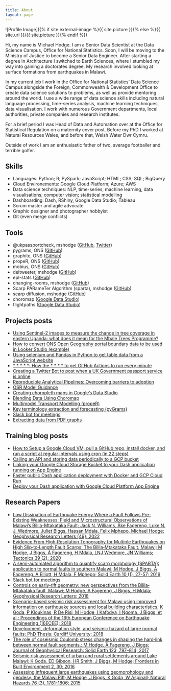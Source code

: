 ```yaml
---
title: About
layout: page
---
```

![Profile Image]({% if site.external-image %}{{ site.picture }}{% else %}{{ site.url }}/{{ site.picture }}{% endif %})

<p>Hi, my name is Michael Hodge. I am a Senior Data Scientist at the Data Science Campus, Office for National Statistics. Soon, I will be moving to the Ministry of Justice to become a Senior Data Engineer. After starting a degree in Architecture I switched to Earth Sciences, where I stumbled my way into gaining a doctorates degree. My research involved looking at surface formations from earthquakes in Malawi.</p>

<p>In my current job I work in the Office for National Statistics' Data Science Campus alongside the Foreign, Commonwealth & Development Office to create data science solutions to problems, as well as provide mentoring around the world. I use a wide range of data science skills including natural language processing, time-series analysis, machine learning techniques, data visualisation. I work with numerous Government departments, local authorities, private companies and research institutes. 

For a brief period I was Head of Data and Automation over at the Office for Statistical Regulation on a maternity cover post. Before my PhD I worked at Natural Resources Wales, and before that, Welsh Water Dwr Cymru.

Outside of work I am an enthusiastic father of two, average footballer and terrible golfer.</p>

<h2>Skills</h2>

<ul class="skill-list">
	<li>Languages: Python; R; PySpark; JavaScript; HTML; CSS; SQL; BigQuery</li>
	<li>Cloud Environements: Google Cloud Platform; Azure; AWS</li>
	<li>Data science techniques: NLP, time-series, machine learning, data visualisations; computer vision; statistical modelling</li>
	<li>Dashboarding: Dash, RShiny, Google Data Studio; Tableau</li>
	<li>Scrum master and agile advocate</li>
	<li>Graphic designer and photographer hobbyist</li>
	<li>Git (even merge conflicts)</li>
</ul>

<h2>Tools</h2>
<ul>
	<li>@ukpassportcheck, mshodge (<a href="https://github.com/mshodge/youshallnotpassport">GitHub</a>, <a href="https://twitter.com/ukpassportcheck">Twitter</a>)</li>
    <li>pygrams, ONS (<a href="https://github.com/datasciencecampus/pygrams">GitHub</a>)</li>
    <li>graphite, ONS (<a href="https://github.com/datasciencecampus/graphite">GitHub</a>)</li>
    <li>propeR, ONS (<a href="https://github.com/datasciencecampus/proper">GitHub</a>)</li>
    <li>mobius, ONS (<a href="https://github.com/datasciencecampus/mobius">GitHub</a>)</li>
    <li>deltweeter, mshodge (<a href="https://github.com/mshodge/deltweeter">GitHub</a>)</li>
    <li>epl-stats (<a href="https://github.com/mshodge/epl-stats">GitHub</a>)</li>
    <li>changing-rooms, mshodge (<a href="https://github.com/mshodge/changing-rooms">GitHub</a>)</li>
    <li>Scarp PARameTer Algorithm (sparta), mshodge (<a href="https://github.com/mshodge/sparta">GitHub</a>)</li>
	<li>scarp diffusion, mshodge (<a href="https://github.com/mshodge/scarp-diffusion">GitHub</a>)</li>
	<li>choromap (<a href="https://datastudio.google.com/u/0/reporting/4617cbac-3514-4c8d-a999-a3cb6683e579/page/N9GUB">Google Data Studio</a>)</li>
	<li>flightpaths (<a href="https://datastudio.google.com/u/0/reporting/13679fea-2a83-4e91-9c52-91589f988915/page/GvafB">Google Data Studio</a>)</li>
</ul>

<h2>Projects posts</h2>

<ul>
	<li><a href="https://datasciencecampus.ons.gov.uk/using-sentinel-2-images-to-measure-the-change-in-tree-coverage-in-eastern-uganda-what-does-it-mean-for-the-mbale-trees-programme/">Using Sentinel-2 images to measure the change in tree coverage in eastern Uganda: what does it mean for the Mbale Trees Programme?
</a></li>
	<li><a href="https://datastudio.google.com/u/0/reporting/0a826c1d-0871-4ae1-b593-aa0467295a0e?s=sWQAxlghzKU">How to convert ONS Open Geography portal boundary data to be used in Looker Studio (example)</a></li>
	<li><a href="https://medium.com/@michaelstvnhodge/using-selenium-in-python-to-get-table-data-from-a-javascript-website-13292863bfa4">Using selenium and Pandas in Python to get table data from a JavaScript website
</a></li>
	<li><a href="https://medium.com/@michaelstvnhodge/how-the-to-get-github-actions-to-run-every-minute-231c516201e5">* * * * *: How the * * * * to get GitHub Actions to run every minute</a></li>
	<li><a href="https://medium.com/@michaelstvnhodge/creating-a-twitter-bot-to-post-when-a-uk-government-passport-service-is-online-75a76112ee15">Creating a Twitter Bot to post when a UK Government passport service is online</a></li>
	<li><a href="https://osr.statisticsauthority.gov.uk/publication/reproducible-analytical-pipelines-overcoming-barriers-to-adoption/">Reproducible Analytical Pipelines: Overcoming barriers to adoption</a></li>
	<li><a href="https://osr.statisticsauthority.gov.uk/publication/guidance-for-models/">OSR Model Guidance</a></li>
	<li><a href="https://medium.com/@michaelstvnhodge/creating-choropleth-maps-in-googles-data-studio-7eec5ccffffa">Creating choropleth maps in Google’s Data Studio</a></li>
	<li><a href="https://datasciencecampus.github.io/blending-data-using-choromap/">Blending Data Using Choromap</a></li>
	<li><a href="https://datasciencecampus.ons.gov.uk/access-to-services-using-multimodal-transport-networks/">Multimodel Transport Modelling (propeR)</a></li>
	<li><a href="https://datasciencecampus.ons.gov.uk/extracting-visualising-and-identifying-emerging-important-terminology-from-patent-collections/">Key terminology extraction and forecasting (pyGrams)</a></li>
	<li><a href="https://datasciencecampus.github.io/creating-tea-breaks-on-slack/">Slack bot for meetings</a></li>
	<li><a href="https://datasciencecampus.github.io/google-mobility-reports/">Extracting data from PDF graphs</a></li>
</ul>


<h2>Training blog posts</h2>

<ul>
	<li><a href="https://datasciencecampus.github.io/creating-a-gcp-vm-and-run-cron/">How to Setup a Google Cloud VM, pull a GitHub repo, install docker, and run a script at regular intervals using cron (in 22 steps)</a></li>
	<li><a href="https://datasciencecampus.github.io/github-api-to-gcp/">Calling an API and storing data periodically to a GCP bucket</a></li>
	<li><a href="https://datasciencecampus.github.io/dash-gcp-bucket/">Linking your Google Cloud Storage Bucket to your Dash application running on App Engine</a></li>
	<li><a href="https://datasciencecampus.github.io/deploy-dash-with-cloud-run/">Faster public Dash application deployment with Docker and GCP Cloud Run</a></li>
	<li><a href="https://datasciencecampus.github.io/deploy-dash-with-gcp/">Deploy your Dash application with Google Cloud Platform App Engine</a></li>
</ul>

<h2>Research Papers</h2>

<ul>
    <li><a href="https://agupubs.onlinelibrary.wiley.com/doi/10.1029/2021GL095286">Low Dissipation of Earthquake Energy Where a Fault Follows Pre-Existing Weaknesses: Field and Microstructural Observations of Malawi’s Bilila-Mtakataka Fault; Jack N. Williams, Åke Fagereng, Luke N. J. Wedmore, Juliet Biggs, Hassan Mdala, Felix Mphepo, Michael Hodge; Geophysical Research Letters (49); 2022
    <li><a href="https://agupubs.onlinelibrary.wiley.com/doi/abs/10.1029/2019TC005933">Evidence From High‐Resolution Topography for Multiple Earthquakes on High Slip‐to‐Length Fault Scarps: The Bilila‐Mtakataka Fault, Malawi; M Hodge, J Biggs, Å Fagereng, H Mdala, LNJ Wedmore, JN Williams; Tectonics 39 (2); 2020</a></li>
	<li><a href="http://orca.cf.ac.uk/id/eprint/118306">A semi-automated algorithm to quantify scarp morphology (SPARTA): application to normal faults in southern Malawi; M Hodge, J Biggs, Å Fagereng, A Elliott, H Mdala, F Mphepo; Solid Earth 10 (1), 27-57; 2019</a></li>
	<li><a href="https://datasciencecampus.github.io/creating-tea-breaks-on-slack/">Slack bot for meetings</a></li>
	<li><a href="https://agupubs.onlinelibrary.wiley.com/doi/abs/10.1029/2018GL077343">Controls on early‐rift geometry: new perspectives from the Bilila‐Mtakataka fault, Malawi; M Hodge, A Fagereng, J Biggs, H Mdala; Geophysical Research Letters; 2018</a></li>
	<li><a href="http://scholar.google.com/scholar?cluster=9199923852017983702&hl=en&oi=scholarr">Scenario-based seismic risk assessment for Malawi using improved information on earthquake sources and local building characteristics; K Goda, P Kloukinas, R De Risi, M Hodge, I Kafodya, I Ngoma, J Biggs, et al.; Proceedings of the 16th European Conference on Earthquake Engineering (16ECEE); 2018</a></li>
	<li><a href="https://ethos.bl.uk/OrderDetails.do?uin=uk.bl.ethos.742913">Development, deformation style, and seismic hazard of large normal faults; PhD Thesis; Cardiff University; 2018</a></li>
	<li><a href="https://agupubs.onlinelibrary.wiley.com/doi/abs/10.1002/2017JB014927">The role of coseismic Coulomb stress changes in shaping the hard‐link between normal fault segments.; M Hodge, Å Fagereng, J Biggs; Journal of Geophysical Research: Solid Earth 123, 797–814; 2017</a></li>
	<li><a href="https://www.frontiersin.org/articles/10.3389/fbuil.2016.00030/full">Seismic risk assessment of urban and rural settlements around Lake Malawi; K Goda, ED Gibson, HR Smith, J Biggs, M Hodge; Frontiers in Built Environment 2, 30; 2016</a></li>
	<li><a href="https://link.springer.com/content/pdf/10.1007/s11069-014-1572-y.pdf">Assessing infrequent large earthquakes using geomorphology and geodesy: the Malawi Rift; M Hodge, J Biggs, K Goda, W Aspinall; Natural Hazards 76 (3), 1781-1806; 2015</a></li>
	</ul>

